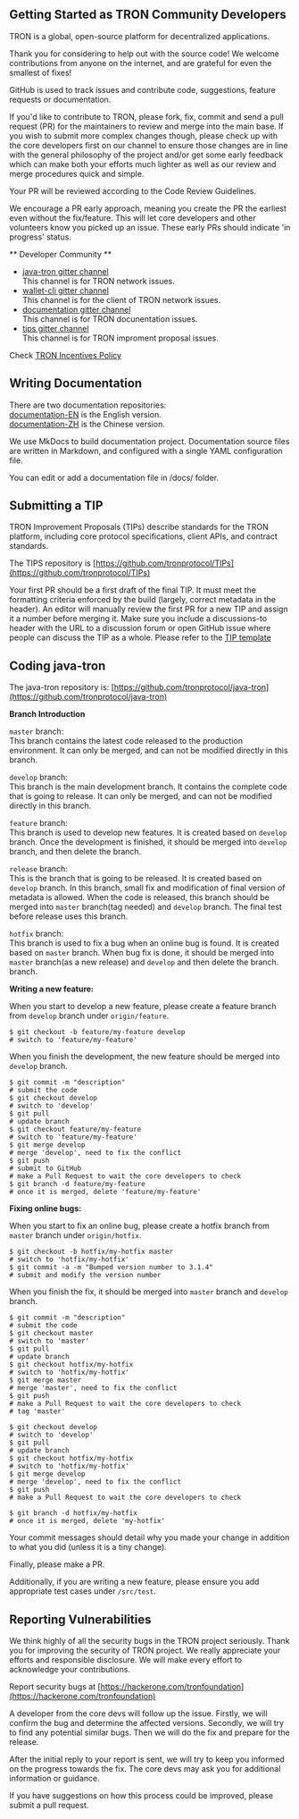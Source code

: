 
## Getting Started as TRON Community Developers

TRON is a global, open-source platform for decentralized applications. 

Thank you for considering to help out with the source code! We welcome contributions from anyone on the internet, and are grateful for even the smallest of fixes!

GitHub is used to track issues and contribute code, suggestions, feature requests or documentation.

If you'd like to contribute to TRON, please fork, fix, commit and send a pull request (PR) for the maintainers to review and merge into the main base. If you wish to submit more complex changes though, please check up with the core developers first on our channel to ensure those changes are in line with the general philosophy of the project and/or get some early feedback which can make both your efforts much lighter as well as our review and merge procedures quick and simple.

Your PR will be reviewed according to the Code Review Guidelines.

We encourage a PR early approach, meaning you create the PR the earliest even without the fix/feature. This will let core developers and other volunteers know you picked up an issue. These early PRs should indicate 'in progress' status.

** Developer Community **

* [java-tron gitter channel](https://gitter.im/tronprotocol/allcoredev)   
This channel is for TRON network issues.    
* [wallet-cli gitter channel](https://gitter.im/tronprotocol/wallet-cli)  
This channel is for the client of TRON network issues.   
* [documentation gitter channel](https://gitter.im/tronprotocol/documentation)  
This channel is for TRON docunentation issues.   
* [tips gitter channel](https://gitter.im/tronprotocol/TIPs)   
This channel is for TRON improment proposal issues.  

Check [TRON Incentives Policy](incentives.md)

## Writing Documentation

There are two documentation repositories:  
[documentation-EN](https://github.com/tronprotocol/documentation-EN) is the English version.   
[documentation-ZH](https://github.com/tronprotocol/documentation-ZH) is the Chinese version.  

We use MkDocs to build documentation project. Documentation source files are written in Markdown, and configured with a single YAML configuration file.

You can edit or add a documentation file in /docs/ folder.

## Submitting a TIP

TRON Improvement Proposals (TIPs) describe standards for the TRON platform, including core protocol specifications, client APIs, and contract standards.

The TIPS repository is [https://github.com/tronprotocol/TIPs](https://github.com/tronprotocol/TIPs)

Your first PR should be a first draft of the final TIP. It must meet the formatting criteria enforced by the build (largely, correct metadata in the header). An editor will manually review the first PR for a new TIP and assign it a number before merging it. Make sure you include a discussions-to header with the URL to a discussion forum or open GitHub issue where people can discuss the TIP as a whole.  Please refer to the [TIP template](https://github.com/tronprotocol/TIPs/blob/master/template.md)


## Coding java-tron

The java-tron repository is: [https://github.com/tronprotocol/java-tron](https://github.com/tronprotocol/java-tron)    

**Branch Introduction**

``master`` branch:  
This branch contains the latest code released to the production environment. It can only be merged, and can not be modified directly in this branch.

``develop`` branch:  
This branch is the main development branch. It contains the complete code that is going to release. It can only be merged, and can not be modified directly in this branch.

``feature`` branch:  
This branch is used to develop new features. It is created based on ``develop`` branch. Once the development is finished, it should be merged into ``develop`` branch, and then delete the branch.

``release`` branch:  
This is the branch that is going to be released. It is created based on ``develop`` branch. In this branch, small fix and modification of final version of metadata is allowed. When the code is released, this branch should be merged into ``master`` branch(tag needed) and ``develop`` branch. The final test before release uses this branch.

``hotfix`` branch:  
This branch is used to fix a bug when an online bug is found. It is created based on ``master`` branch. When bug fix is done, it should be merged into ``master`` branch(as a new release) and ``develop`` and then delete the branch. branch.

**Writing a new feature:**    

When you start to develop a new feature, please create a feature branch from ``develop`` branch under ``origin/feature``.
```text
$ git checkout -b feature/my-feature develop
# switch to 'feature/my-feature'
```

When you finish the development, the new feature should be merged into ``develop`` branch.
```text
$ git commit -m "description"
# submit the code
$ git checkout develop
# switch to 'develop'
$ git pull
# update branch
$ git checkout feature/my-feature
# switch to 'feature/my-feature'
$ git merge develop
# merge 'develop', need to fix the conflict
$ git push
# submit to GitHub
# make a Pull Request to wait the core developers to check
$ git branch -d feature/my-feature
# once it is merged, delete 'feature/my-feature'
```

**Fixing online bugs:**   

When you start to fix an online bug, please create a hotfix branch from ``master`` branch under ``origin/hotfix``.
```text
$ git checkout -b hotfix/my-hotfix master
# switch to 'hotfix/my-hotfix'
$ git commit -a -m "Bumped version number to 3.1.4"
# submit and modify the version number
```
When you finish the fix, it should be merged into ``master`` branch and ``develop`` branch.
```text
$ git commit -m "description"
# submit the code
$ git checkout master
# switch to 'master'
$ git pull
# update branch
$ git checkout hotfix/my-hotfix
# switch to 'hotfix/my-hotfix'
$ git merge master
# merge 'master', need to fix the conflict
$ git push
# make a Pull Request to wait the core developers to check
# tag 'master'

$ git checkout develop
# switch to 'develop'
$ git pull
# update branch
$ git checkout hotfix/my-hotfix
# switch to 'hotfix/my-hotfix'
$ git merge develop
# merge 'develop', need to fix the conflict
$ git push
# make a Pull Request to wait the core developers to check

$ git branch -d hotfix/my-hotfix
# once it is merged, delete 'my-hotfix'
```

Your commit messages should detail why you made your change in addition to what you did (unless it is a tiny change).

Finally, please make a PR.

Additionally, if you are writing a new feature, please ensure you add appropriate test cases under ``/src/test``.  

## Reporting Vulnerabilities

We think highly of all the security bugs in the TRON project seriously. Thank you for improving the security of TRON project. We really appreciate your efforts and responsible disclosure. We will make every effort to acknowledge your contributions.
  
Report security bugs at [https://hackerone.com/tronfoundation](https://hackerone.com/tronfoundation)  

A developer from the core devs will follow up the issue. Firstly, we will confirm the bug and determine the affected versions. Secondly, we will try to find any potential similar bugs. Then we will do the fix and prepare for the release. 

After the initial reply to your report is sent, we will try to keep you informed on the progress towards the fix. The core devs may ask you for additional information or guidance.  

If you have suggestions on how this process could be improved, please submit a pull request.


